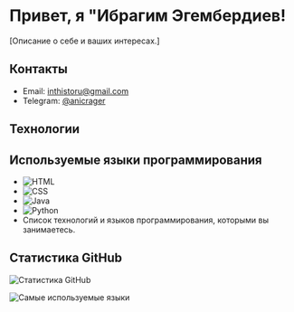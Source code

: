 # Привет, я "Ибрагим Эгембердиев!

[Описание о себе и ваших интересах.]

## Контакты

- Email: [inthistoru@gmail.com](mailto:inthistoru@gmail.com)
- Telegram: [@anicrager](https://t.me/anicrager)

## Технологии
## Используемые языки программирования

- ![HTML](https://img.shields.io/badge/HTML-5E5E5E?style=for-the-badge&logo=html5)
- ![CSS](https://img.shields.io/badge/CSS-1572B6?style=for-the-badge&logo=css3)
- ![Java](https://img.shields.io/badge/Java-007396?style=for-the-badge&logo=java)
- ![Python](https://img.shields.io/badge/Python-3776AB?style=for-the-badge&logo=python)
- Список технологий и языков программирования, которыми вы занимаетесь.

## Статистика GitHub

![Статистика GitHub](https://github-readme-stats.vercel.app/api?username=Egemberdiev-Ibragim&show_icons=true&count_private=true)

![Самые используемые языки](https://github-readme-stats.vercel.app/api/top-langs/?username=Egemberdiev-Ibragim&layout=compact)




